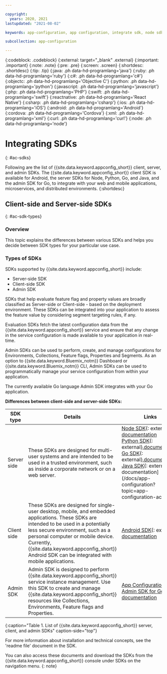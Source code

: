 ```yaml
---

copyright:
  years: 2020, 2021
lastupdated: "2021-08-02"

keywords: app-configuration, app configuration, integrate sdk, node sdk, npm, sdk, android sdk, android, python sdk, python, go, golang, java server sdk, java, go admin sdk

subcollection: app-configuration

---
```


{:codeblock: .codeblock}
{:external: target="_blank" .external}
{:important: .important}
{:note: .note}
{:pre: .pre}
{:screen: .screen}
{:shortdesc: .shortdesc}
{:tip: .tip}
{:java: .ph data-hd-programlang='java'}
{:ruby: .ph data-hd-programlang='ruby'}
{:c#: .ph data-hd-programlang='c#'}
{:objectc: .ph data-hd-programlang='Objective C'}
{:python: .ph data-hd-programlang='python'}
{:javascript: .ph data-hd-programlang='javascript'}
{:php: .ph data-hd-programlang='PHP'}
{:swift: .ph data-hd-programlang='swift'}
{:reactnative: .ph data-hd-programlang='React Native'}
{:csharp: .ph data-hd-programlang='csharp'}
{:ios: .ph data-hd-programlang='iOS'}
{:android: .ph data-hd-programlang='Android'}
{:cordova: .ph data-hd-programlang='Cordova'}
{:xml: .ph data-hd-programlang='xml'}
{:curl: .ph data-hd-programlang='curl'}
{:node: .ph data-hd-programlang='node'}

# Integrating SDKs
{: #ac-sdks}

Following are the list of {{site.data.keyword.appconfig_short}} client, server, and admin SDKs. The {{site.data.keyword.appconfig_short}} client SDK is available for Android, the server SDKs for Node, Python, Go, and Java, and the admin SDK for Go, to integrate with your web and mobile applications, microservices, and distributed environments.
{:shortdesc}

## Client-side and Server-side SDKs
{: #ac-sdk-types}

### Overview

This topic explains the differences between various SDKs and helps you decide between SDK types for your particular use case.

### Types of SDKs

SDKs supported by {{site.data.keyword.appconfig_short}} include:

- Server-side SDK
- Client-side SDK
- Admin SDK

SDKs that help evaluate feature flag and property values are broadly classified as Server-side or Client-side - based on the deployment environment. These SDKs can be integrated into your application to assess the feature value by considering segment targeting rules, if any.

Evaluation SDKs fetch the latest configuration data from the {{site.data.keyword.appconfig_short}} service and ensure that any change in the service configuration is made available to your application in real-time.

Admin SDKs can be used to perform, create, and manage configurations for Environments, Collections, Feature flags, Properties and Segments. As an option to {{site.data.keyword.Bluemix_notm}} Dashboard or {{site.data.keyword.Bluemix_notm}} CLI, Admin SDKs can be used to programmatically manage your service configuration from within your application.

The currently available Go language Admin SDK integrates with your Go application.

**Differences between client-side and server-side SDKs:**

|SDK type                         |Details                         |Links             |
|---------------------------------|--------------------------------|------------------|
|Server side|These SDKs are designed for multi-user systems and are intended to be used in a trusted environment, such as inside a corporate network or on a web server.|[Node SDK](https://github.com/IBM/appconfiguration-node-sdk){: external}, [documentation](/docs/app-configuration?topic=app-configuration-ac-integrate-sdks)</br>[Python SDK](https://github.com/IBM/appconfiguration-python-sdk){: external},[documentation](/docs/app-configuration?topic=app-configuration-ac-python)</br>[Go SDK](https://github.com/IBM/appconfiguration-go-sdk){: external},[documentation](/docs/app-configuration?topic=app-configuration-ac-golang)</br>[Java SDK](https://github.com/IBM/appconfiguration-java-sdk){: external}, documentation](/docs/app-configuration?topic=app-configuration-ac-java) |
|Client side|These SDKs are designed for single-user desktop, mobile, and embedded applications. These SDKs are intended to be used in a potentially less secure environment, such as a personal computer or mobile device. Currently, {{site.data.keyword.appconfig_short}} Android SDK can be integrated with mobile applications.|[Android SDK](https://github.com/IBM/appconfiguration-android-client-sdk){: external}, [documentation](/docs/app-configuration?topic=app-configuration-ac-integrate-sdks-android)|
|Admin SDK|Admin SDK is designed to perform {{site.data.keyword.appconfig_short}} service instance management. Use this SDK to create and manage {{site.data.keyword.appconfig_short}} resources like Collections, Environments, Feature flags and Properties.|[App Configuration Admin SDK for Go ](https://cloud.ibm.com/apidocs/app-configuration?code=go), [documentation](https://{DomainName}/apidocs/app-configuration?code=go)|
{:caption="Table 1. List of {{site.data.keyword.appconfig_short}} server, client, and admin SDKs" caption-side="top"}

For more information about installation and technical concepts, see the 'readme file' document in the SDK.

You can also access these documents and download the SDKs from the {{site.data.keyword.appconfig_short}} console under SDKs on the navigation menu.
{: note}
